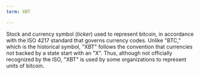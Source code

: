 ```yaml
---
term: XBT

---
```

Stock and currency symbol (*ticker*) used to represent bitcoin, in accordance with the ISO 4217 standard that governs currency codes. Unlike "BTC," which is the historical symbol, "XBT" follows the convention that currencies not backed by a state start with an "X". Thus, although not officially recognized by the ISO, "XBT" is used by some organizations to represent units of bitcoin.